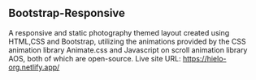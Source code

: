 ## Bootstrap-Responsive
A responsive and static photography themed layout created using HTML,CSS and Bootstrap, utilizing the animations provided by the CSS animation library Animate.css and 
Javascript on scroll animation library AOS, both of which are open-source.
Live site URL: https://hielo-org.netlify.app/
